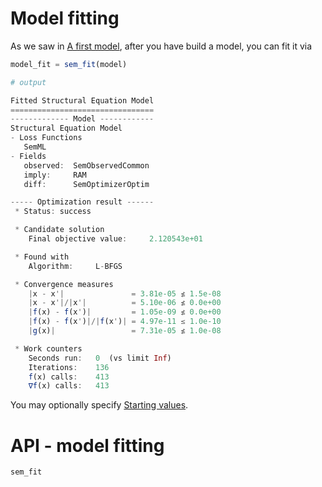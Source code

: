 # Model fitting

As we saw in [A first model](@ref), after you have build a model, you can fit it via

```julia
model_fit = sem_fit(model)

# output

Fitted Structural Equation Model
================================
------------- Model ------------
Structural Equation Model
- Loss Functions
   SemML
- Fields
   observed:  SemObservedCommon
   imply:     RAM
   diff:      SemOptimizerOptim

----- Optimization result ------
 * Status: success

 * Candidate solution
    Final objective value:     2.120543e+01

 * Found with
    Algorithm:     L-BFGS

 * Convergence measures
    |x - x'|               = 3.81e-05 ≰ 1.5e-08
    |x - x'|/|x'|          = 5.10e-06 ≰ 0.0e+00
    |f(x) - f(x')|         = 1.05e-09 ≰ 0.0e+00
    |f(x) - f(x')|/|f(x')| = 4.97e-11 ≤ 1.0e-10
    |g(x)|                 = 7.31e-05 ≰ 1.0e-08

 * Work counters
    Seconds run:   0  (vs limit Inf)
    Iterations:    136
    f(x) calls:    413
    ∇f(x) calls:   413
```

You may optionally specify [Starting values](@ref).

# API - model fitting

```@docs
sem_fit
```